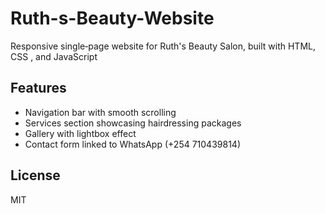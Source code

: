 # Ruth-s-Beauty-Website
Responsive single‑page website for Ruth's  Beauty Salon, built with HTML, CSS , and  JavaScript

## Features
- Navigation bar with smooth scrolling  
- Services section showcasing hairdressing packages  
- Gallery with lightbox effect  
- Contact form linked to WhatsApp (+254 710439814)  


## License
MIT  
